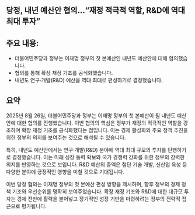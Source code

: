 ## 당정, 내년 예산안 협의…“재정 적극적 역할, R&D에 역대 최대 투자”

## 주요 내용:
*   더불어민주당과 정부는 이재명 정부의 첫 본예산인 내년도 예산안에 대해 협의했습니다.
*   협의를 통해 확장 재정 기조를 공식화했습니다.
*   내년도 연구·개발(R&D) 예산을 역대 최대로 편성하기로 결정했습니다.

## 요약
2025년 8월 26일, 더불어민주당과 정부는 이재명 정부의 첫 본예산이 될 내년도 예산안에 대한 협의를 진행했습니다. 이번 협의의 핵심은 정부가 재정의 적극적인 역할을 강조하며 확장 재정 기조를 공식화했다는 점입니다. 이는 경제 활성화와 주요 정책 추진을 위한 정부의 의지를 보여주는 것으로 해석될 수 있습니다.

특히, 내년도 예산안에서는 연구·개발(R&D) 분야에 역대 최대 규모의 투자를 단행하기로 결정했습니다. 이는 미래 성장 동력 확보와 국가 경쟁력 강화를 위한 정부의 강력한 의지를 반영하는 것으로 보입니다. R&D 예산의 증액은 첨단 기술 개발, 신산업 육성 등 다양한 분야에 긍정적인 영향을 미칠 것으로 기대됩니다.

이번 당정 협의는 이재명 정부의 첫 본예산 편성 방향을 제시하며, 향후 정부의 경제 정책 기조와 우선순위를 명확히 보여주었습니다. 확장 재정 기조와 R&D에 대한 대규모 투자는 경제 전반에 활력을 불어넣고 장기적인 성장 기반을 마련하려는 정부의 전략적 접근으로 평가됩니다.